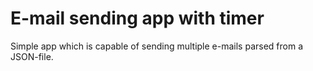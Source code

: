# E-mail sending app with timer

Simple app which is capable of sending multiple e-mails parsed from a JSON-file.
